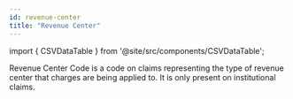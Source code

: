 ```yaml
---
id: revenue-center
title: "Revenue Center"
---
```


import { CSVDataTable } from '@site/src/components/CSVDataTable';

Revenue Center Code is a code on claims representing the type of revenue center that charges are being applied to.  It is only present on institutional claims.

<CSVDataTable csvUrl="https://raw.githubusercontent.com/tuva-health/terminology/main/terminology/terminology__admit_source.csv" />